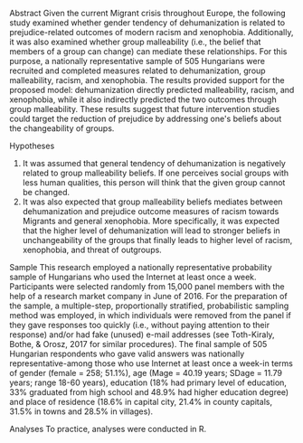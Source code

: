 Abstract
Given the current Migrant crisis throughout Europe, the following study examined whether gender tendency of dehumanization is related to prejudice-related outcomes of modern racism and xenophobia. Additionally, it was also examined whether group malleability (i.e., the belief that members of a group can change) can mediate these relationships. For this purpose, a nationally representative sample of 505 Hungarians were recruited and completed measures related to dehumanization, group malleability, racism, and xenophobia. The results provided support for the proposed model: dehumanization directly predicted malleability, racism, and xenophobia, while it also indirectly predicted the two outcomes through group malleability. These results suggest that future intervention studies could target the reduction of prejudice by addressing one's beliefs about the changeability of groups.

Hypotheses
1. It was assumed that general tendency of dehumanization is negatively related to group malleability beliefs. If one perceives social groups with less human qualities, this person will think that the given group cannot be changed.
2. It was also expected that group malleability beliefs mediates between dehumanization and prejudice outcome measures of racism towards Migrants and general xenophobia. More specifically, it was expected that the higher level of dehumanization will lead to stronger beliefs in unchangeability of the groups that finally leads to higher level of racism, xenophobia, and threat of outgroups.

Sample
This research employed a nationally representative probability sample of Hungarians who used the Internet at least once a week. Participants were selected randomly from 15,000 panel members with the help of a research market company in June of 2016. For the preparation of the sample, a multiple-step, proportionally stratified, probabilistic sampling method was employed, in which individuals were removed from the panel if they gave responses too quickly (i.e., without paying attention to their response) and/or had fake (unused) e-mail addresses (see Toth-Kiraly, Bothe, & Orosz, 2017 for similar procedures). The final sample of 505 Hungarian respondents who gave valid answers was nationally representative-among those who use Internet at least once a week-in terms of gender (female = 258; 51.1%), age (Mage = 40.19 years; SDage = 11.79 years; range 18-60 years), education (18% had primary level of education, 33% graduated from high school and 48.9% had higher education degree) and place of residence (18.6% in capital city, 21.4% in county capitals, 31.5% in towns and 28.5% in villages).

Analyses
To practice, analyses were conducted in R.
